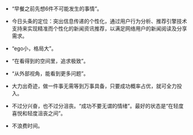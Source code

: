 * “早餐之前先想6件不可能发生的事情”。

* 今日头条的定位：突出信息传递的个性化，通过用户行为分析、推荐引擎技术支持来实现精准而个性化的新闻资讯推荐，以满足网络用户的新闻阅读及分享需求。

* “ego小，格局大”。

* “在看得到的空间里，追求极致”。

* “从外部视角，能看到更多问题”。

* 大力出奇迹，做一件事无需等到万事具备，只要成功概率占优，就可全力投入。

* 不过分兴奋，也不过分沮丧。“成功不要无谓的情绪”。最好的状态是“在轻度喜悦和轻度沮丧之间”。

* 不浪费时间。
